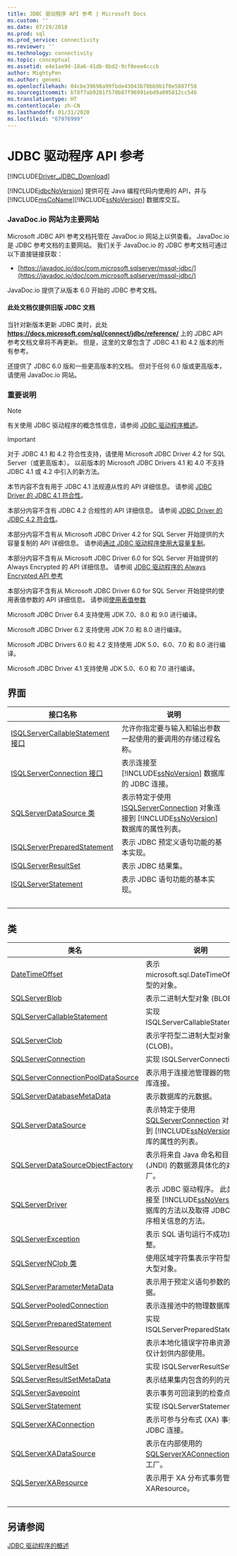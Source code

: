 ```yaml
---
title: JDBC 驱动程序 API 参考 | Microsoft Docs
ms.custom: ''
ms.date: 07/19/2018
ms.prod: sql
ms.prod_service: connectivity
ms.reviewer: ''
ms.technology: connectivity
ms.topic: conceptual
ms.assetid: e4e1ae9d-18a6-41db-8bd2-9cf0eee4cccb
author: MightyPen
ms.author: genemi
ms.openlocfilehash: 04cbe39698a99fbde43043b70bb9b1f0e5887f58
ms.sourcegitcommit: b78f7ab9281f570b87f96991ebd9a095812cc546
ms.translationtype: HT
ms.contentlocale: zh-CN
ms.lasthandoff: 01/31/2020
ms.locfileid: "67976999"
---
```

# <a name="jdbc-driver-api-reference"></a>JDBC 驱动程序 API 参考

[!INCLUDE[Driver_JDBC_Download](../../../includes/driver_jdbc_download.md)]

[!INCLUDE[jdbcNoVersion](../../../includes/jdbcnoversion_md.md)] 提供可在 Java 编程代码内使用的 API，并与 [!INCLUDE[msCoName](../../../includes/msconame_md.md)][!INCLUDE[ssNoVersion](../../../includes/ssnoversion-md.md)] 数据库交互。



### <a name="javadocio-website-is-primary"></a>JavaDoc.io 网站为主要网站

Microsoft JDBC API 参考文档托管在 JavaDoc.io 网站上以供查看。 JavaDoc.io 是 JDBC 参考文档的主要网站。 我们关于 JavaDoc.io 的 JDBC 参考文档可通过以下直接链接获取：

- [https://javadoc.io/doc/com.microsoft.sqlserver/mssql-jdbc/](https://javadoc.io/doc/com.microsoft.sqlserver/mssql-jdbc/)

JavaDoc.io 提供了从版本 6.0 开始的 JDBC 参考文档。

#### <a name="only-legacy-jdbc-documentation-is-here-on-docs"></a>此处文档仅提供旧版 JDBC 文档

当针对新版本更新 JDBC 类时，此处 **https://docs.microsoft.com/sql/connect/jdbc/reference/** 上的 JDBC API 参考文档文章将不再更新。 但是，这里的文章包含了 JDBC 4.1 和 4.2 版本的所有参考。

还提供了 JDBC 6.0 版和一些更高版本的文档。 但对于任何 6.0 版或更高版本，请使用 JavaDoc.io 网站。



### <a name="important-notes"></a>重要说明

> [!NOTE]  
>  有关使用 JDBC 驱动程序的概念性信息，请参阅 [JDBC 驱动程序概述](../../../connect/jdbc/overview-of-the-jdbc-driver.md)。  
  
> [!IMPORTANT]  
>  对于 JDBC 4.1 和 4.2 符合性支持，请使用 Microsoft JDBC Driver 4.2 for SQL Server（或更高版本）。 以前版本的 Microsoft JDBC Drivers 4.1 和 4.0 不支持 JDBC 4.1 或 4.2 中引入的新方法。  
>   
>  本节内容不含有用于 JDBC 4.1 法规遵从性的 API 详细信息。 请参阅 [JDBC Driver 的 JDBC 4.1 符合性](../../../connect/jdbc/jdbc-4-1-compliance-for-the-jdbc-driver.md)。  
>   
>  本部分内容不含有 JDBC 4.2 合规性的 API 详细信息。 请参阅 [JDBC Driver 的 JDBC 4.2 符合性](../../../connect/jdbc/jdbc-4-2-compliance-for-the-jdbc-driver.md)。  
>   
>  本部分内容不含有从 Microsoft JDBC Driver 4.2 for SQL Server 开始提供的大容量复制的 API 详细信息。 请参阅[通过 JDBC 驱动程序使用大容量复制](../../../connect/jdbc/using-bulk-copy-with-the-jdbc-driver.md)。  
>   
>  本部分内容不含有从 Microsoft JDBC Driver 6.0 for SQL Server 开始提供的 Always Encrypted 的 API 详细信息。 请参阅 [JDBC 驱动程序的 Always Encrypted API 参考](../../../connect/jdbc/always-encrypted-api-reference-for-the-jdbc-driver.md)  
>   
>  本部分内容不含有从 Microsoft JDBC Driver 6.0 for SQL Server 开始提供的使用表值参数的 API 详细信息。 请参阅[使用表值参数](../../../connect/jdbc/using-table-valued-parameters.md)  
>   
>  Microsoft JDBC Driver 6.4 支持使用 JDK 7.0、8.0 和 9.0 进行编译。  
>   
>  Microsoft JDBC Driver 6.2 支持使用 JDK 7.0 和 8.0 进行编译。  
>   
>  Microsoft JDBC Drivers 6.0 和 4.2 支持使用 JDK 5.0、6.0、7.0 和 8.0 进行编译。  
>   
>  Microsoft JDBC Driver 4.1 支持使用 JDK 5.0、6.0 和 7.0 进行编译。  



## <a name="interfaces"></a>界面  
  
|接口名称|说明|  
|--------------------|-----------------|  
|[ISQLServerCallableStatement 接口](../../../connect/jdbc/reference/isqlservercallablestatement-interface.md)|允许你指定要与输入和输出参数一起使用的要调用的存储过程名称。|  
|[ISQLServerConnection 接口](../../../connect/jdbc/reference/isqlserverconnection-interface.md)|表示连接至 [!INCLUDE[ssNoVersion](../../../includes/ssnoversion-md.md)] 数据库的 JDBC 连接。|  
|[SQLServerDataSource 类](../../../connect/jdbc/reference/sqlserverdatasource-class.md)|表示特定于使用 [ISQLServerConnection](../../../connect/jdbc/reference/sqlserverconnection-class.md) 对象连接到 [!INCLUDE[ssNoVersion](../../../includes/ssnoversion-md.md)] 数据库的属性列表。|  
|[ISQLServerPreparedStatement](../../../connect/jdbc/reference/isqlserverpreparedstatement-interface.md)|表示 JDBC 预定义语句功能的基本实现。|  
|[ISQLServerResultSet](../../../connect/jdbc/reference/isqlserverresultset-interface.md)|表示 JDBC 结果集。|  
|[ISQLServerStatement](../../../connect/jdbc/reference/isqlserverstatement-interface.md)|表示 JDBC 语句功能的基本实现。|
| &nbsp; | &nbsp; |


  
## <a name="classes"></a>类  
  
|类名|说明|  
|----------------|-----------------|  
|[DateTimeOffset](../../../connect/jdbc/reference/datetimeoffset-class.md)|表示 microsoft.sql.DateTimeOffset 类型的对象。|  
|[SQLServerBlob](../../../connect/jdbc/reference/sqlserverblob-class.md)|表示二进制大型对象 (BLOB)。|  
|[SQLServerCallableStatement](../../../connect/jdbc/reference/sqlservercallablestatement-class.md)|实现 ISQLServerCallableStatement。|  
|[SQLServerClob](../../../connect/jdbc/reference/sqlserverclob-class.md)|表示字符型二进制大型对象 (CLOB)。|  
|[SQLServerConnection](../../../connect/jdbc/reference/sqlserverconnection-class.md)|实现 ISQLServerConnection。|  
|[SQLServerConnectionPoolDataSource](../../../connect/jdbc/reference/sqlserverconnectionpooldatasource-class.md)|表示用于连接池管理器的物理数据库连接。|  
|[SQLServerDatabaseMetaData](../../../connect/jdbc/reference/sqlserverdatabasemetadata-class.md)|表示数据库的元数据。|  
|[SQLServerDataSource](../../../connect/jdbc/reference/isqlserverdatasource-interface.md)|表示特定于使用 [SQLServerConnection](../../../connect/jdbc/reference/sqlserverconnection-class.md) 对象连接到 [!INCLUDE[ssNoVersion](../../../includes/ssnoversion-md.md)] 数据库的属性的列表。|  
|[SQLServerDataSourceObjectFactory](../../../connect/jdbc/reference/sqlserverdatasourceobjectfactory-class.md)|表示将来自 Java 命名和目录接口 (JNDI) 的数据源具体化的对象工厂。|  
|[SQLServerDriver](../../../connect/jdbc/reference/sqlserverdriver-class.md)|表示 JDBC 驱动程序。 此类包括连接至 [!INCLUDE[ssNoVersion](../../../includes/ssnoversion-md.md)] 数据库的方法以及取得 JDBC 驱动程序相关信息的方法。|  
|[SQLServerException](../../../connect/jdbc/reference/sqlserverexception-class.md)|表示 SQL 语句运行不成功或不完整。|  
|[SQLServerNClob 类](../../../connect/jdbc/reference/sqlservernclob-class.md)|使用区域字符集表示字符型二进制大型对象。|  
|[SQLServerParameterMetaData](../../../connect/jdbc/reference/sqlserverparametermetadata-class.md)|表示用于预定义语句参数的元数据。|  
|[SQLServerPooledConnection](../../../connect/jdbc/reference/sqlserverpooledconnection-class.md)|表示连接池中的物理数据库连接。|  
|[SQLServerPreparedStatement](../../../connect/jdbc/reference/sqlserverpreparedstatement-class.md)|实现 ISQLServerPreparedStatement。|  
|[SQLServerResource](../../../connect/jdbc/reference/sqlserverresource-class.md)|表示本地化错误字符串资源。 此类仅计划供内部使用。|  
|[SQLServerResultSet](../../../connect/jdbc/reference/sqlserverresultset-class.md)|实现 ISQLServerResultSet。|  
|[SQLServerResultSetMetaData](../../../connect/jdbc/reference/sqlserverresultsetmetadata-class.md)|表示结果集内包含的列的元数据。|  
|[SQLServerSavepoint](../../../connect/jdbc/reference/sqlserversavepoint-class.md)|表示事务可回滚到的检查点。|  
|[SQLServerStatement](../../../connect/jdbc/reference/sqlserverstatement-class.md)|实现 ISQLServerStatement。|  
|[SQLServerXAConnection](../../../connect/jdbc/reference/sqlserverxaconnection-class.md)|表示可参与分布式 (XA) 事务的 JDBC 连接。|  
|[SQLServerXADataSource](../../../connect/jdbc/reference/sqlserverxadatasource-class.md)|表示在内部使用的 [SQLServerXAConnection](../../../connect/jdbc/reference/sqlserverxaconnection-class.md) 的对象工厂。|  
|[SQLServerXAResource](../../../connect/jdbc/reference/sqlserverxaresource-class.md)|表示用于 XA 分布式事务管理的 XAResource。|
| &nbsp; | &nbsp; |



## <a name="see-also"></a>另请参阅  
 [JDBC 驱动程序的概述](../../../connect/jdbc/overview-of-the-jdbc-driver.md)

